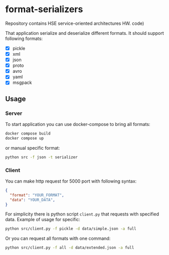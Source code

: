 # format-serializers
Repository contains HSE service-oriented architectures HW.
code)
    
That application serialize and deserialize different formats. It should support following formats:
- [x] pickle
- [x] xml
- [x] json
- [x] proto
- [x] avro
- [x] yaml
- [x] msgpack

## Usage
### Server
To start application you can use docker-compose to bring all formats:
```bash
docker compose build
docker compose up
```
or manual specific format:
```bash
python src -f json -t serializer 
```

### Client
You can make http request for 5000 port with following syntax:
```json
{
  "format": "YOUR_FORMAT",
  "data": "YOUR_DATA",
}
```

For simplicity there is python script `client.py` that requests with specified data. Example of usage for specific:
```bash
python src/client.py -f pickle -d data/simple.json -a full
```
Or you can request all formats with one command:
```bash
python src/client.py -f all -d data/extended.json -a full
```

